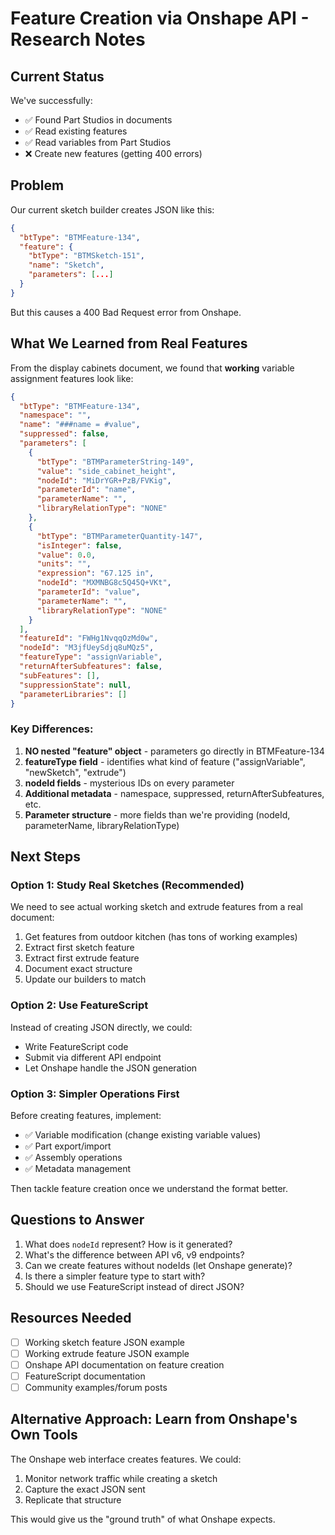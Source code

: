 # Feature Creation via Onshape API - Research Notes

## Current Status

We've successfully:
- ✅ Found Part Studios in documents
- ✅ Read existing features
- ✅ Read variables from Part Studios
- ❌ Create new features (getting 400 errors)

## Problem

Our current sketch builder creates JSON like this:

```json
{
  "btType": "BTMFeature-134",
  "feature": {
    "btType": "BTMSketch-151",
    "name": "Sketch",
    "parameters": [...]
  }
}
```

But this causes a 400 Bad Request error from Onshape.

## What We Learned from Real Features

From the display cabinets document, we found that **working** variable assignment features look like:

```json
{
  "btType": "BTMFeature-134",
  "namespace": "",
  "name": "###name = #value",
  "suppressed": false,
  "parameters": [
    {
      "btType": "BTMParameterString-149",
      "value": "side_cabinet_height",
      "nodeId": "MiDrYGR+PzB/FVKig",
      "parameterId": "name",
      "parameterName": "",
      "libraryRelationType": "NONE"
    },
    {
      "btType": "BTMParameterQuantity-147",
      "isInteger": false,
      "value": 0.0,
      "units": "",
      "expression": "67.125 in",
      "nodeId": "MXMNBG8c5Q45Q+VKt",
      "parameterId": "value",
      "parameterName": "",
      "libraryRelationType": "NONE"
    }
  ],
  "featureId": "FWHg1NvqqOzMd0w",
  "nodeId": "M3jfUeySdjq8uMQz5",
  "featureType": "assignVariable",
  "returnAfterSubfeatures": false,
  "subFeatures": [],
  "suppressionState": null,
  "parameterLibraries": []
}
```

### Key Differences:

1. **NO nested "feature" object** - parameters go directly in BTMFeature-134
2. **featureType field** - identifies what kind of feature ("assignVariable", "newSketch", "extrude")
3. **nodeId fields** - mysterious IDs on every parameter
4. **Additional metadata** - namespace, suppressed, returnAfterSubfeatures, etc.
5. **Parameter structure** - more fields than we're providing (nodeId, parameterName, libraryRelationType)

## Next Steps

### Option 1: Study Real Sketches (Recommended)
We need to see actual working sketch and extrude features from a real document:

1. Get features from outdoor kitchen (has tons of working examples)
2. Extract first sketch feature
3. Extract first extrude feature
4. Document exact structure
5. Update our builders to match

### Option 2: Use FeatureScript
Instead of creating JSON directly, we could:
- Write FeatureScript code
- Submit via different API endpoint
- Let Onshape handle the JSON generation

### Option 3: Simpler Operations First
Before creating features, implement:
- ✅ Variable modification (change existing variable values)
- ✅ Part export/import
- ✅ Assembly operations
- ✅ Metadata management

Then tackle feature creation once we understand the format better.

## Questions to Answer

1. What does `nodeId` represent? How is it generated?
2. What's the difference between API v6, v9 endpoints?
3. Can we create features without nodeIds (let Onshape generate)?
4. Is there a simpler feature type to start with?
5. Should we use FeatureScript instead of direct JSON?

## Resources Needed

- [ ] Working sketch feature JSON example
- [ ] Working extrude feature JSON example
- [ ] Onshape API documentation on feature creation
- [ ] FeatureScript documentation
- [ ] Community examples/forum posts

## Alternative Approach: Learn from Onshape's Own Tools

The Onshape web interface creates features. We could:
1. Monitor network traffic while creating a sketch
2. Capture the exact JSON sent
3. Replicate that structure

This would give us the "ground truth" of what Onshape expects.
